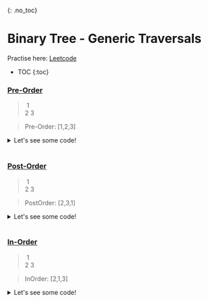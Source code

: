 {: .no_toc}
# Binary Tree - Generic Traversals
Practise here: [Leetcode]()

- TOC
{:toc}

### [Pre-Order](https://leetcode.com/problems/binary-tree-preorder-traversal/)

> &nbsp;1 <BR>
> 2    3 <BR>

> Pre-Order: [1,2,3]

<details><summary markdown="span">Let's see some code!</summary>

```python
class Solution:
    def preorderTraversal(self, root: TreeNode) -> List[int]:
        if root is None:
            return []
        else:
            res = []
            stk = [root]
            while stk:
                root = stk.pop()
                res.append(root.val)
                if root.left:  stk.append(root.left)
                if root.right: stk.append(root.right)
            return res
```

```python
class Solution:
    def preorderTraversal(self, root: Optional[TreeNode]) -> List[int]:        
        def solve(node):
            if node:
                res.append(node.val)
                solve(node.left)
                solve(node.right)
        
        res = []
        solve(root)
        return res
```

</details>
<BR>


### [Post-Order](https://leetcode.com/problems/binary-tree-postorder-traversal/)

> &nbsp;1 <BR>
> 2    3 <BR>

> PostOrder: [2,3,1]

<details><summary markdown="span">Let's see some code!</summary>

```python
class Solution(object):
    def postorderTraversal(self, root):
        res = []
        stack = [(root, False)]
        while stack:
            (node, visited) = stack.pop()
            if not node:
                continue

            if visited:
                res.append(node.val)
            else:
                stack.append((node, True))
                stack.append((node.right, False))
                stack.append((node.left, False))
        return res
```

```python
class Solution:
    def postorderTraversal(self, root: Optional[TreeNode]) -> List[int]:
        def solve(node):
            if node:                
                solve(node.left)                
                solve(node.right)   
                res.append(node.val)
        res = []
        solve(root)
        return res
```
</details>
<BR>


### [In-Order](https://leetcode.com/problems/binary-tree-inorder-traversal/)

> &nbsp;1 <BR>
> 2    3 <BR>

> InOrder: [2,1,3]

<details><summary markdown="span">Let's see some code!</summary>

```python
class Solution:
    def inorderTraversal(self, root: TreeNode):
        res   = []
        stack = []
        curr  = root
        while stack or curr:
            if curr:
                stack.append(curr)
                curr = curr.left
            else:
                curr = stack.pop()
                res.append(curr.val)
                curr = curr.right
        return res
```

```python
class Solution:
    def inorderTraversal(self, root: Optional[TreeNode]) -> List[int]:
        def solve(node):
            if node:                
                solve(node.left)
                res.append(node.val)
                solve(node.right)        
        res = []
        solve(root)
        return res
```
</details>
<BR>
